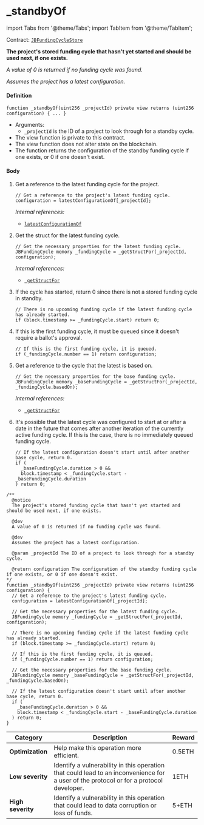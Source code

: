 # _standbyOf

import Tabs from '@theme/Tabs';
import TabItem from '@theme/TabItem';

Contract: [`JBFundingCycleStore`](/protocol/api/contracts/jbfundingcyclestore/README.md)​

<Tabs>
<TabItem value="Step by step" label="Step by step">

**The project's stored funding cycle that hasn't yet started and should be used next, if one exists.**

_A value of 0 is returned if no funding cycle was found._

_Assumes the project has a latest configuration._

#### Definition

```
function _standbyOf(uint256 _projectId) private view returns (uint256 configuration) { ... }
```

* Arguments:
  * `_projectId` is the ID of a project to look through for a standby cycle.
* The view function is private to this contract.
* The view function does not alter state on the blockchain.
* The function returns the configuration of the standby funding cycle if one exists, or 0 if one doesn't exist.

#### Body

1.  Get a reference to the latest funding cycle for the project.

    ```
    // Get a reference to the project's latest funding cycle.
    configuration = latestConfigurationOf[_projectId];
    ```

    _Internal references:_

    * [`latestConfigurationOf`](/protocol/api/contracts/jbfundingcyclestore/properties/latestconfigurationof.md)
2.  Get the struct for the latest funding cycle.

    ```
    // Get the necessary properties for the latest funding cycle.
    JBFundingCycle memory _fundingCycle = _getStructFor(_projectId, configuration);
    ```

    _Internal references:_

    * [`_getStructFor`](/protocol/api/contracts/jbfundingcyclestore/read/-_getstructfor.md)
3.  If the cycle has started, return 0 since there is not a stored funding cycle in standby.

    ```
    // There is no upcoming funding cycle if the latest funding cycle has already started.
    if (block.timestamp >= _fundingCycle.start) return 0;
    ```
4.  If this is the first funding cycle, it must be queued since it doesn't require a ballot's approval.

    ```
    // If this is the first funding cycle, it is queued.
    if (_fundingCycle.number == 1) return configuration;
    ```
5.  Get a reference to the cycle that the latest is based on.

    ```
    // Get the necessary properties for the base funding cycle.
    JBFundingCycle memory _baseFundingCycle = _getStructFor(_projectId, _fundingCycle.basedOn);
    ```

    _Internal references:_

    * [`_getStructFor`](/protocol/api/contracts/jbfundingcyclestore/read/-_getstructfor.md)
6.  It's possible that the latest cycle was configured to start at or after a date in the future that comes after another iteration of the currently active funding cycle. If this is the case, there is no immediately queued funding cycle.

    ```
    // If the latest configuration doesn't start until after another base cycle, return 0.
    if (
      _baseFundingCycle.duration > 0 &&
      block.timestamp < _fundingCycle.start - _baseFundingCycle.duration
    ) return 0;
    ```

</TabItem>

<TabItem value="Code" label="Code">

```
/**
  @notice 
  The project's stored funding cycle that hasn't yet started and should be used next, if one exists.

  @dev
  A value of 0 is returned if no funding cycle was found.

  @dev
  Assumes the project has a latest configuration.
  
  @param _projectId The ID of a project to look through for a standby cycle.

  @return configuration The configuration of the standby funding cycle if one exists, or 0 if one doesn't exist.
*/
function _standbyOf(uint256 _projectId) private view returns (uint256 configuration) {
  // Get a reference to the project's latest funding cycle.
  configuration = latestConfigurationOf[_projectId];

  // Get the necessary properties for the latest funding cycle.
  JBFundingCycle memory _fundingCycle = _getStructFor(_projectId, configuration);

  // There is no upcoming funding cycle if the latest funding cycle has already started.
  if (block.timestamp >= _fundingCycle.start) return 0;

  // If this is the first funding cycle, it is queued.
  if (_fundingCycle.number == 1) return configuration;

  // Get the necessary properties for the base funding cycle.
  JBFundingCycle memory _baseFundingCycle = _getStructFor(_projectId, _fundingCycle.basedOn);

  // If the latest configuration doesn't start until after another base cycle, return 0.
  if (
    _baseFundingCycle.duration > 0 &&
    block.timestamp < _fundingCycle.start - _baseFundingCycle.duration
  ) return 0;
}
```

</TabItem>

<TabItem value="Bug bounty" label="Bug bounty">

| Category          | Description                                                                                                                            | Reward |
| ----------------- | -------------------------------------------------------------------------------------------------------------------------------------- | ------ |
| **Optimization**  | Help make this operation more efficient.                                                                                               | 0.5ETH |
| **Low severity**  | Identify a vulnerability in this operation that could lead to an inconvenience for a user of the protocol or for a protocol developer. | 1ETH   |
| **High severity** | Identify a vulnerability in this operation that could lead to data corruption or loss of funds.                                        | 5+ETH  |

</TabItem>
</Tabs>
